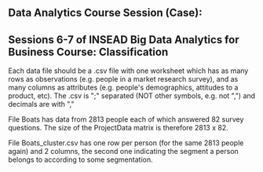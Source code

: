 Data Analytics Course Session (Case): 
---------------------------------------------------------
Sessions 6-7 of INSEAD Big Data Analytics for Business Course: Classification
---------------------------------------------------------

Each data file should be a .csv file with one worksheet which has as many rows as observations (e.g. people in a market research survey), and as many columns as attributes (e.g. people's demographics, attitudes to a product, etc). The .csv is  ";" separated (NOT other symbols, e.g. not ",") and decimals are with ","

File Boats has data from 2813 people each of which answered 82 survey questions. The size of the ProjectData matrix is therefore 2813 x 82.

File Boats_cluster.csv has one row per person (for the same 2813 people again) and 2 columns, the second one indicating the segment a person belongs to according to some segmentation. 
